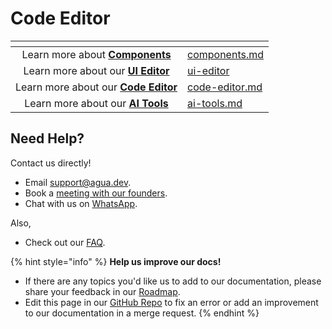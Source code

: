 # Code Editor





<table data-card-size="large" data-view="cards"><thead><tr><th align="center"></th><th data-hidden data-card-target data-type="content-ref"></th></tr></thead><tbody><tr><td align="center">Learn more about <a href="../../references/components.md"><strong>Components</strong></a></td><td><a href="../../references/components.md">components.md</a></td></tr><tr><td align="center">Learn more about our <a href="../../references/ui-editor/"><strong>UI Editor</strong></a></td><td><a href="../../references/ui-editor/">ui-editor</a></td></tr><tr><td align="center">Learn more about our <a href="../../references/code-editor.md"><strong>Code Editor</strong></a></td><td><a href="../../references/code-editor.md">code-editor.md</a></td></tr><tr><td align="center">Learn more about our <a href="../../references/ai-tools.md"><strong>AI Tools</strong></a></td><td><a href="../../references/ai-tools.md">ai-tools.md</a></td></tr></tbody></table>



## Need Help?

Contact us directly!

* Email [support@agua.dev](mailto:support@agua.dev).
* Book a [meeting with our founders](https://agua.tools/meetings/developers/onboarding).
* Chat with us on [WhatsApp](https://wa.me/12396883277).

Also,

* Check out our [FAQ](../../help-and-community/faq.md).



{% hint style="info" %}
**Help us improve our docs!**

* If there are any topics you'd like us to add to our documentation, please share your feedback in our [Roadmap](https://roadmap.agua.app/).
* Edit this page in our [GitHub Repo](https://github.com/Agua-for-devs/agua-documentation) to fix an error or add an improvement to our documentation in a merge request.
{% endhint %}
